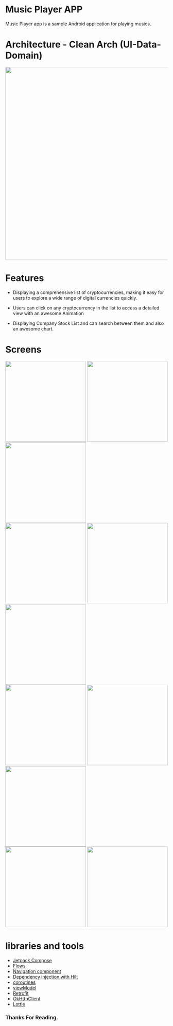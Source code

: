 # Music Player APP 

Music Player app is a sample Android application for playing musics.

# Architecture - Clean Arch (UI-Data-Domain)
<img src ="https://github.com/3slam/Cryptocurrency_And_StockMarket_App/assets/82102228/bb9fc6db-a080-408a-aff3-78ec5d148574" width="600" hight="400" >

# Features 

- Displaying a comprehensive list of cryptocurrencies, making it easy for users to explore a wide range of digital currencies quickly.
 
- Users can click on any cryptocurrency in the list to access a detailed view with an awesome Animation
 
- Displaying Company Stock List and can search between them and also an awesome chart.
 

# Screens
 

<div>
 <img src ="https://github.com/3slam/Cryptocurrency_And_StockMarket_App/assets/82102228/2707f35b-ce21-4d00-b643-9cfdf99af3a5" width="250" hight="400">
 <img src ="https://github.com/3slam/Cryptocurrency_And_StockMarket_App/assets/82102228/2f70f16d-7053-45a7-bb86-decbe5da9767" width="250" hight="400" >
 <img src ="https://github.com/3slam/Cryptocurrency_And_StockMarket_App/assets/82102228/5e203494-ba11-4315-a4e9-7e264afb5049" width="250" hight="400" >
</div>

<div>
 <img src ="https://github.com/3slam/Cryptocurrency_And_StockMarket_App/assets/82102228/c7c15e98-896c-45cd-ba7c-4dd634f29129" width="250" hight="400">
 <img src ="https://github.com/3slam/Cryptocurrency_And_StockMarket_App/assets/82102228/b4849b7a-7496-4a44-9f2d-98b2dfed6fe9" width="250" hight="400" >
 <img src ="https://github.com/3slam/Cryptocurrency_And_StockMarket_App/assets/82102228/91d7a1dc-5439-4e3a-9356-66afbdb70d32" width="250" hight="400" >
</div>

<div>
 <img src ="https://github.com/3slam/Cryptocurrency_And_StockMarket_App/assets/82102228/78cecdae-a25e-47ef-b042-548b3b95204b" width="250" hight="400">
 <img src ="https://github.com/3slam/Cryptocurrency_And_StockMarket_App/assets/82102228/b33d7281-e68f-4ff1-9c64-00c593b0bfd5" width="250" hight="400" >
 <img src ="https://github.com/3slam/Cryptocurrency_And_StockMarket_App/assets/82102228/acf33213-0a83-4f56-9998-ab8bf403637b" width="250" hight="400" >
</div>

<div>
 <img src ="https://github.com/3slam/Cryptocurrency_And_StockMarket_App/assets/82102228/004a4f0c-7a50-42d9-b0d2-34cc9abf0cb9" width="250" hight="400">
 <img src ="https://github.com/3slam/Cryptocurrency_And_StockMarket_App/assets/82102228/e0c81ee4-79c6-4cb9-8152-7623e9a00e58" width="250" hight="400" >
</div>
 

 #  libraries and tools
- [Jetpack Compose](https://developer.android.com/jetpack/compose/tutorial)
- [Flows](https://developer.android.com/kotlin/flow)
- [Navigation component](https://developer.android.com/jetpack/compose/navigation)
- [Dependency injection with Hilt](https://developer.android.com/training/dependency-injection/hilt-android)
- [coroutines](https://developer.android.com/kotlin/coroutines)
- [viewModel](https://developer.android.com/topic/libraries/architecture/viewmodel)
- [Retrofit](https://square.github.io/retrofit/)
- [OkHttpClient](https://square.github.io/okhttp/)
- [Lottie](https://github.com/airbnb/lottie-android)
  
### Thanks For Reading.
